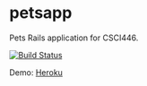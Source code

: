 petsapp
=======

Pets Rails application for CSCI446.

[![Build Status](https://magnum.travis-ci.com/george2/petsapp.svg?token=FJogqyqK8RU7kNYsMrnC&branch=master)](https://magnum.travis-ci.com/george2/petsapp)

Demo: [Heroku](https://team9-petsapp.herokuapp.com/)
